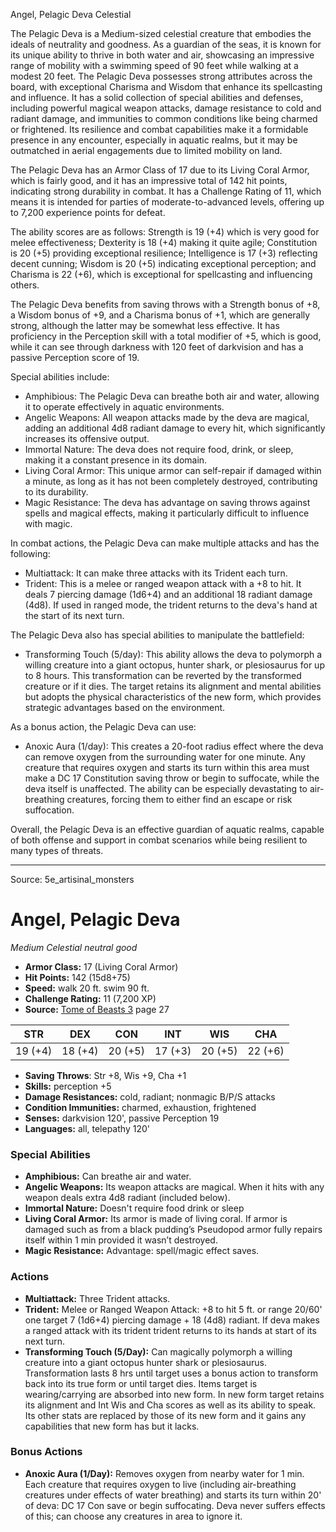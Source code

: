 <MonsterName/>Angel, Pelagic Deva</MonsterName>
<CreatureType/>Celestial</CreatureType>

<summary>The Pelagic Deva is a Medium-sized celestial creature that embodies the ideals of neutrality and goodness. As a guardian of the seas, it is known for its unique ability to thrive in both water and air, showcasing an impressive range of mobility with a swimming speed of 90 feet while walking at a modest 20 feet. The Pelagic Deva possesses strong attributes across the board, with exceptional Charisma and Wisdom that enhance its spellcasting and influence. It has a solid collection of special abilities and defenses, including powerful magical weapon attacks, damage resistance to cold and radiant damage, and immunities to common conditions like being charmed or frightened. Its resilience and combat capabilities make it a formidable presence in any encounter, especially in aquatic realms, but it may be outmatched in aerial engagements due to limited mobility on land.</summary>

<detail>

The Pelagic Deva has an Armor Class of 17 due to its Living Coral Armor, which is fairly good, and it has an impressive total of 142 hit points, indicating strong durability in combat. It has a Challenge Rating of 11, which means it is intended for parties of moderate-to-advanced levels, offering up to 7,200 experience points for defeat.

The ability scores are as follows: Strength is 19 (+4) which is very good for melee effectiveness; Dexterity is 18 (+4) making it quite agile; Constitution is 20 (+5) providing exceptional resilience; Intelligence is 17 (+3) reflecting decent cunning; Wisdom is 20 (+5) indicating exceptional perception; and Charisma is 22 (+6), which is exceptional for spellcasting and influencing others.

The Pelagic Deva benefits from saving throws with a Strength bonus of +8, a Wisdom bonus of +9, and a Charisma bonus of +1, which are generally strong, although the latter may be somewhat less effective. It has proficiency in the Perception skill with a total modifier of +5, which is good, while it can see through darkness with 120 feet of darkvision and has a passive Perception score of 19.

Special abilities include:

- Amphibious: The Pelagic Deva can breathe both air and water, allowing it to operate effectively in aquatic environments.
- Angelic Weapons: All weapon attacks made by the deva are magical, adding an additional 4d8 radiant damage to every hit, which significantly increases its offensive output.
- Immortal Nature: The deva does not require food, drink, or sleep, making it a constant presence in its domain.
- Living Coral Armor: This unique armor can self-repair if damaged within a minute, as long as it has not been completely destroyed, contributing to its durability.
- Magic Resistance: The deva has advantage on saving throws against spells and magical effects, making it particularly difficult to influence with magic.

In combat actions, the Pelagic Deva can make multiple attacks and has the following:

- Multiattack: It can make three attacks with its Trident each turn.
- Trident: This is a melee or ranged weapon attack with a +8 to hit. It deals 7 piercing damage (1d6+4) and an additional 18 radiant damage (4d8). If used in ranged mode, the trident returns to the deva's hand at the start of its next turn.

The Pelagic Deva also has special abilities to manipulate the battlefield:

- Transforming Touch (5/day): This ability allows the deva to polymorph a willing creature into a giant octopus, hunter shark, or plesiosaurus for up to 8 hours. This transformation can be reverted by the transformed creature or if it dies. The target retains its alignment and mental abilities but adopts the physical characteristics of the new form, which provides strategic advantages based on the environment.

As a bonus action, the Pelagic Deva can use:

- Anoxic Aura (1/day): This creates a 20-foot radius effect where the deva can remove oxygen from the surrounding water for one minute. Any creature that requires oxygen and starts its turn within this area must make a DC 17 Constitution saving throw or begin to suffocate, while the deva itself is unaffected. The ability can be especially devastating to air-breathing creatures, forcing them to either find an escape or risk suffocation.

Overall, the Pelagic Deva is an effective guardian of aquatic realms, capable of both offense and support in combat scenarios while being resilient to many types of threats.</detail>



---

Source: 5e_artisinal_monsters

# Angel, Pelagic Deva

*Medium* *Celestial* *neutral good*

- **Armor Class:** 17 (Living Coral Armor)
- **Hit Points:** 142 (15d8+75)
- **Speed:** walk 20 ft. swim 90 ft.
- **Challenge Rating:** 11 (7,200 XP)
- **Source:** [Tome of Beasts 3](https://koboldpress.com/kpstore/product/tome-of-beasts-3-for-5th-edition/) page 27

| STR | DEX | CON | INT | WIS | CHA |
| --- | --- | --- | --- | --- | --- |
| 19 (+4) | 18 (+4) | 20 (+5) | 17 (+3) | 20 (+5) | 22 (+6) |

- **Saving Throws**: Str +8, Wis +9, Cha +1
- **Skills:** perception +5
- **Damage Resistances:** cold, radiant; nonmagic B/P/S attacks
- **Condition Immunities:** charmed, exhaustion, frightened
- **Senses:** darkvision 120', passive Perception 19
- **Languages:** all, telepathy 120'

### Special Abilities

- **Amphibious:** Can breathe air and water.
- **Angelic Weapons:** Its weapon attacks are magical. When it hits with any weapon deals extra 4d8 radiant (included below).
- **Immortal Nature:** Doesn't require food drink or sleep
- **Living Coral Armor:** Its armor is made of living coral. If armor is damaged such as from a black pudding’s Pseudopod armor fully repairs itself within 1 min provided it wasn’t destroyed.
- **Magic Resistance:** Advantage: spell/magic effect saves.

### Actions

- **Multiattack:** Three Trident attacks.
- **Trident:** Melee or Ranged Weapon Attack: +8 to hit 5 ft. or range 20/60' one target 7 (1d6+4) piercing damage + 18 (4d8) radiant. If deva makes a ranged attack with its trident trident returns to its hands at start of its next turn.
- **Transforming Touch (5/Day):** Can magically polymorph a willing creature into a giant octopus hunter shark or plesiosaurus. Transformation lasts 8 hrs until target uses a bonus action to transform back into its true form or until target dies. Items target is wearing/carrying are absorbed into new form. In new form target retains its alignment and Int Wis and Cha scores as well as its ability to speak. Its other stats are replaced by those of its new form and it gains any capabilities that new form has but it lacks.

### Bonus Actions

- **Anoxic Aura (1/Day):** Removes oxygen from nearby water for 1 min. Each creature that requires oxygen to live (including air-breathing creatures under effects of water breathing) and starts its turn within 20' of deva: DC 17 Con save or begin suffocating. Deva never suffers effects of this; can choose any creatures in area to ignore it.




